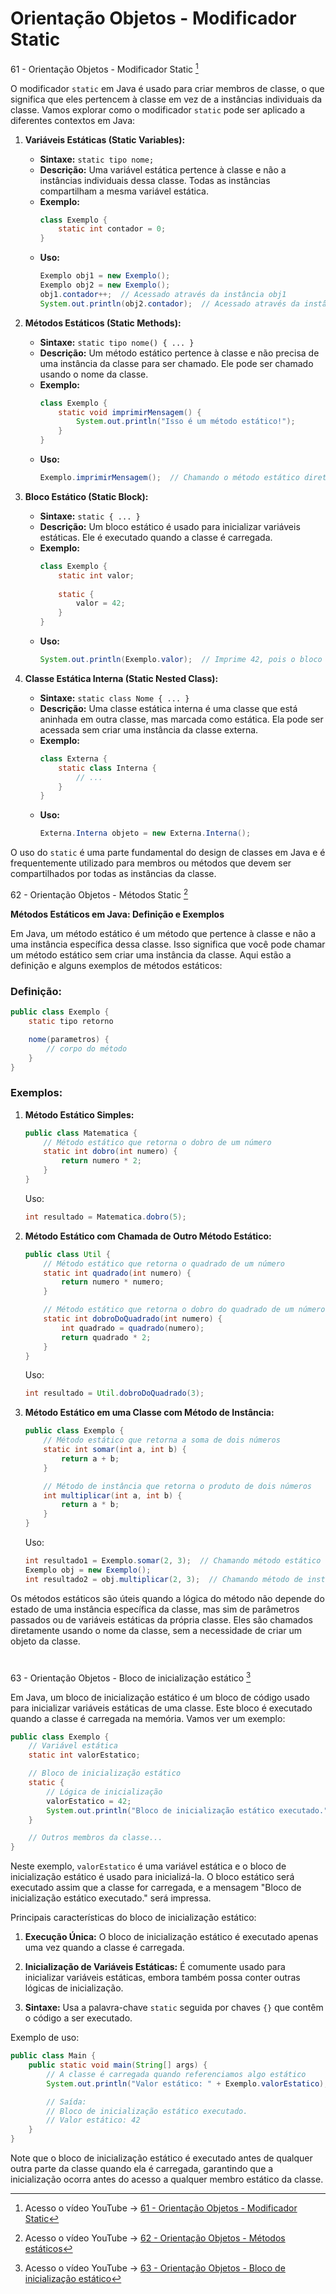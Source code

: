 # Orientação Objetos - Modificador Static

61 - Orientação Objetos - Modificador Static [^01]

[^01]: Acesso o vídeo YouTube ->  [61 - Orientação Objetos - Modificador Static](https://abre.ai/hjy7)

O modificador `static` em Java é usado para criar membros de classe, o que significa que eles pertencem à classe em vez
de a instâncias individuais da classe. Vamos explorar como o modificador `static` pode ser aplicado a diferentes
contextos em Java:

1. **Variáveis Estáticas (Static Variables):**
    - **Sintaxe:** `static tipo nome;`
    - **Descrição:** Uma variável estática pertence à classe e não a instâncias individuais dessa classe. Todas as
      instâncias compartilham a mesma variável estática.
    - **Exemplo:**
      ```java
      class Exemplo {
          static int contador = 0;
      }
      ```
    - **Uso:**
      ```java
      Exemplo obj1 = new Exemplo();
      Exemplo obj2 = new Exemplo();
      obj1.contador++;  // Acessado através da instância obj1
      System.out.println(obj2.contador);  // Acessado através da instância obj2
      ```

2. **Métodos Estáticos (Static Methods):**
    - **Sintaxe:** `static tipo nome() { ... }`
    - **Descrição:** Um método estático pertence à classe e não precisa de uma instância da classe para ser chamado. Ele
      pode ser chamado usando o nome da classe.
    - **Exemplo:**
      ```java
      class Exemplo {
          static void imprimirMensagem() {
              System.out.println("Isso é um método estático!");
          }
      }
      ```
    - **Uso:**
      ```java
      Exemplo.imprimirMensagem();  // Chamando o método estático diretamente pela classe
      ```

3. **Bloco Estático (Static Block):**
    - **Sintaxe:** `static { ... }`
    - **Descrição:** Um bloco estático é usado para inicializar variáveis estáticas. Ele é executado quando a classe é
      carregada.
    - **Exemplo:**
      ```java
      class Exemplo {
          static int valor;
 
          static {
              valor = 42;
          }
      }
      ```
    - **Uso:**
      ```java
      System.out.println(Exemplo.valor);  // Imprime 42, pois o bloco estático já foi executado
      ```

4. **Classe Estática Interna (Static Nested Class):**
    - **Sintaxe:** `static class Nome { ... }`
    - **Descrição:** Uma classe estática interna é uma classe que está aninhada em outra classe, mas marcada como
      estática. Ela pode ser acessada sem criar uma instância da classe externa.
    - **Exemplo:**
      ```java
      class Externa {
          static class Interna {
              // ...
          }
      }
      ```
    - **Uso:**
      ```java
      Externa.Interna objeto = new Externa.Interna();
      ```

O uso do `static` é uma parte fundamental do design de classes em Java e é frequentemente utilizado para membros ou
métodos que devem ser compartilhados por todas as instâncias da classe.

62 - Orientação Objetos - Métodos Static [^02]

[^02]: Acesso o vídeo YouTube ->  [62 - Orientação Objetos - Métodos estáticos](https://abre.ai/hjXy)

**Métodos Estáticos em Java: Definição e Exemplos**

Em Java, um método estático é um método que pertence à classe e não a uma instância específica dessa classe. Isso
significa que você pode chamar um método estático sem criar uma instância da classe. Aqui estão a definição e alguns
exemplos de métodos estáticos:

### Definição:

```java
public class Exemplo {
    static tipo retorno

    nome(parametros) {
        // corpo do método
    }
}
```

### Exemplos:

1. **Método Estático Simples:**

   ```java
   public class Matematica {
       // Método estático que retorna o dobro de um número
       static int dobro(int numero) {
           return numero * 2;
       }
   }
   ```

   Uso:

   ```java
   int resultado = Matematica.dobro(5);
   ```

2. **Método Estático com Chamada de Outro Método Estático:**

   ```java
   public class Util {
       // Método estático que retorna o quadrado de um número
       static int quadrado(int numero) {
           return numero * numero;
       }

       // Método estático que retorna o dobro do quadrado de um número
       static int dobroDoQuadrado(int numero) {
           int quadrado = quadrado(numero);
           return quadrado * 2;
       }
   }
   ```

   Uso:

   ```java
   int resultado = Util.dobroDoQuadrado(3);
   ```

3. **Método Estático em uma Classe com Método de Instância:**

   ```java
   public class Exemplo {
       // Método estático que retorna a soma de dois números
       static int somar(int a, int b) {
           return a + b;
       }

       // Método de instância que retorna o produto de dois números
       int multiplicar(int a, int b) {
           return a * b;
       }
   }
   ```

   Uso:

   ```java
   int resultado1 = Exemplo.somar(2, 3);  // Chamando método estático
   Exemplo obj = new Exemplo();
   int resultado2 = obj.multiplicar(2, 3);  // Chamando método de instância
   ```

Os métodos estáticos são úteis quando a lógica do método não depende do estado de uma instância específica da classe,
mas sim de parâmetros passados ou de variáveis estáticas da própria classe. Eles são chamados diretamente usando o nome
da classe, sem a necessidade de criar um objeto da classe.

#

63 - Orientação Objetos - Bloco de inicialização estático [^03]

[^03]: Acesso o vídeo YouTube ->  [63 - Orientação Objetos - Bloco de inicialização estático](https://abre.ai/hj8I)

Em Java, um bloco de inicialização estático é um bloco de código usado para inicializar variáveis estáticas de uma
classe. Este bloco é executado quando a classe é carregada na memória. Vamos ver um exemplo:

```java
public class Exemplo {
    // Variável estática
    static int valorEstatico;

    // Bloco de inicialização estático
    static {
        // Lógica de inicialização
        valorEstatico = 42;
        System.out.println("Bloco de inicialização estático executado.");
    }

    // Outros membros da classe...
}
```

Neste exemplo, `valorEstatico` é uma variável estática e o bloco de inicialização estático é usado para inicializá-la. O
bloco estático será executado assim que a classe for carregada, e a mensagem "Bloco de inicialização estático
executado." será impressa.

Principais características do bloco de inicialização estático:

1. **Execução Única:** O bloco de inicialização estático é executado apenas uma vez quando a classe é carregada.

2. **Inicialização de Variáveis Estáticas:** É comumente usado para inicializar variáveis estáticas, embora também possa
   conter outras lógicas de inicialização.

3. **Sintaxe:** Usa a palavra-chave `static` seguida por chaves `{}` que contêm o código a ser executado.

Exemplo de uso:

```java
public class Main {
    public static void main(String[] args) {
        // A classe é carregada quando referenciamos algo estático
        System.out.println("Valor estático: " + Exemplo.valorEstatico);

        // Saída:
        // Bloco de inicialização estático executado.
        // Valor estático: 42
    }
}
```

Note que o bloco de inicialização estático é executado antes de qualquer outra parte da classe quando ela é carregada,
garantindo que a inicialização ocorra antes do acesso a qualquer membro estático da classe.